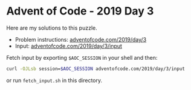 # Advent of Code - 2019 Day 3
Here are my solutions to this puzzle.

* Problem instructions: [adventofcode.com/2019/day/3](https://adventofcode.com/2019/day/3)
* Input: [adventofcode.com/2019/day/3/input](https://adventofcode.com/2019/day/3/input)

Fetch input by exporting `$AOC_SESSION` in your shell and then:
```bash
curl -OJLsb session=$AOC_SESSION adventofcode.com/2019/day/3/input
```

or run `fetch_input.sh` in this directory.
